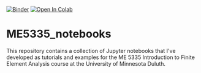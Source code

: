 [![Binder](https://mybinder.org/badge.svg)](https://mybinder.org/v2/gh/mgreminger/ME5335_notebooks/master)
[![Open In Colab](https://colab.research.google.com/assets/colab-badge.svg)](https://colab.research.google.com/github/mgreminger/ME5335_notebooks/blob/master/jupyter%20notebook%20tutorial.ipynb)

# ME5335_notebooks
This repository contains a collection of Jupyter notebooks that I've developed as tutorials and examples for the ME 5335 Introduction to Finite Element Analysis course at the University of Minnesota Duluth. 
